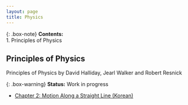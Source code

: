 ```yaml
---
layout: page
title: Physics
---
```


{: .box-note}
**Contents:** <br/>1. Principles of Physics

## Principles of Physics

Principles of Physics by David Halliday, Jearl Walker and Robert Resnick

{: .box-warning}
**Status:** Work in progress

* [Chapter 2: Motion Along a Straight Line (Korean)](/resources/physics/principle-physics/pph2_ko.pdf)